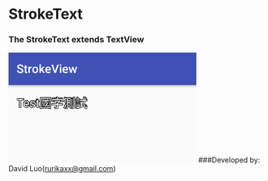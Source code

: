 # StrokeText
### The StrokeText extends TextView
![Opps! Screen shot has missed](https://github.com/rurikaxx/StrokeText/blob/master/StrokeText_1.png)
###Developed by:
David Luo(rurikaxx@gmail.com)
